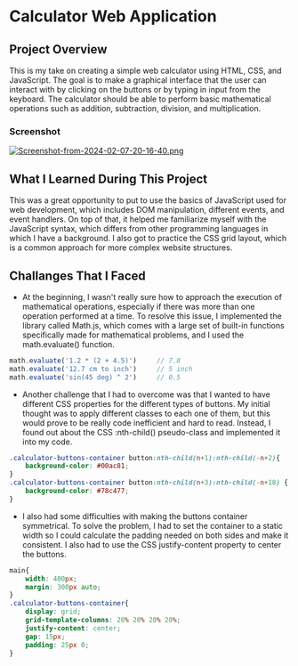 # Calculator Web Application
## Project Overview
This is my take on creating a simple web calculator using HTML, CSS, and JavaScript. The goal is to make a graphical interface that the user can interact with by clicking on the buttons or by typing in input from the keyboard. The calculator should be able to perform basic mathematical operations such as addition, subtraction, division, and multiplication.
### Screenshot
[![Screenshot-from-2024-02-07-20-16-40.png](https://i.postimg.cc/L4vKvkdd/Screenshot-from-2024-02-07-20-16-40.png)](https://postimg.cc/XXZzYC7x)


## What I Learned During This Project
This was a great opportunity to put to use the basics of JavaScript used for web development, which includes DOM manipulation, different events, and event handlers. On top of that, it helped me familiarize myself with the JavaScript syntax, which differs from other programming languages in which I have a background. I also got to practice the CSS grid layout, which is a common approach for more complex website structures.

## Challanges That I Faced
* At the beginning, I wasn't really sure how to approach the execution of mathematical operations, especially if there was more than one operation performed at a time. To resolve this issue, I implemented the library called Math.js, which comes with a large set of built-in functions specifically made for mathematical problems, and I used the math.evaluate() function.
```javascript
math.evaluate('1.2 * (2 + 4.5)')     // 7.8
math.evaluate('12.7 cm to inch')     // 5 inch
math.evaluate('sin(45 deg) ^ 2')     // 0.5
```
* Another challenge that I had to overcome was that I wanted to have different CSS properties for the different types of buttons. My initial thought was to apply different classes to each one of them, but this would prove to be really code inefficient and hard to read. Instead, I found out about the CSS :nth-child() pseudo-class and implemented it into my code.
```css
.calculator-buttons-container button:nth-child(n+1):nth-child(-n+2){
    background-color: #00ac81;
}
.calculator-buttons-container button:nth-child(n+3):nth-child(-n+18) {
    background-color: #78c477;
}
```
* I also had some difficulties with making the buttons container symmetrical. To solve the problem, I had to set the container to a static width so I could calculate the padding needed on both sides and make it consistent. I also had to use the CSS justify-content property to center the buttons.
```css
main{
    width: 400px;
    margin: 300px auto;
}
.calculator-buttons-container{
    display: grid;
    grid-template-columns: 20% 20% 20% 20%;
    justify-content: center;
    gap: 15px;
    padding: 25px 0;
}
```

